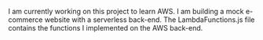 I am currently working on this project to learn AWS. I am building a mock e-commerce website with a serverless back-end. The LambdaFunctions.js file contains the functions I implemented on the AWS back-end.
 
